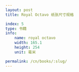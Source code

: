 ```yaml
---
layout: post
title: Royal Octavo 纸张尺寸规格

index: 5
type: 书籍
info:
    name: royal octavo
    width: 165.1
    height: 254
    unit: 毫米

permalink: /cn/books/:slug/
---
```



